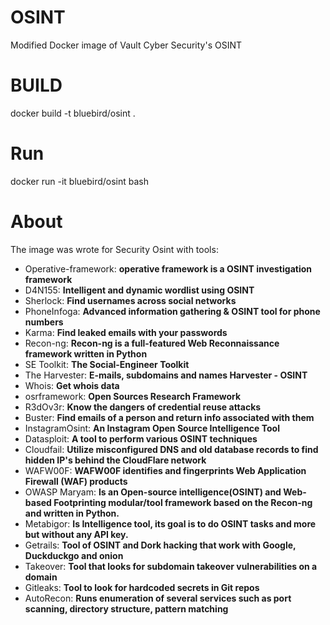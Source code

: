 # OSINT 
Modified Docker image of Vault Cyber Security's OSINT

# BUILD
docker build -t bluebird/osint .

# Run
docker run -it bluebird/osint bash

# About
The image was wrote for Security Osint with tools:
  -  Operative-framework: __operative framework is a OSINT investigation framework__
  -  D4N155: __Intelligent and dynamic wordlist using OSINT__
  -  Sherlock: __Find usernames across social networks__
  -  PhoneInfoga: __Advanced information gathering & OSINT tool for phone numbers__
  -  Karma: __Find leaked emails with your passwords__
  -  Recon-ng: __Recon-ng is a full-featured Web Reconnaissance framework written in Python__
  -  SE Toolkit: __The Social-Engineer Toolkit__
  -  The Harvester: __E-mails, subdomains and names Harvester - OSINT__
  -  Whois: __Get whois data__
  -  osrframework: __Open Sources Research Framework__
  -  R3dOv3r: __Know the dangers of credential reuse attacks__
  -  Buster: __Find emails of a person and return info associated with them__
  -  InstagramOsint: __An Instagram Open Source Intelligence Tool__ 
  -  Datasploit: __A tool to perform various OSINT techniques__
  -  Cloudfail: __Utilize misconfigured DNS and old database records to find hidden IP's behind the CloudFlare network__
  -  WAFW00F: __WAFW00F identifies and fingerprints Web Application Firewall (WAF) products__
  -  OWASP Maryam: __Is an Open-source intelligence(OSINT) and Web-based Footprinting modular/tool framework based on the Recon-ng and written in Python.__
  -  Metabigor: __Is Intelligence tool, its goal is to do OSINT tasks and more but without any API key.__
  -  Getrails: __Tool of OSINT and Dork hacking that work with Google, Duckduckgo and onion__
  -  Takeover: __Tool that looks for subdomain takeover vulnerabilities on a domain__
  -  Gitleaks: __Tool to look for hardcoded secrets in Git repos__
  -  AutoRecon: __Runs enumeration of several services such as port scanning, directory structure, pattern matching__
